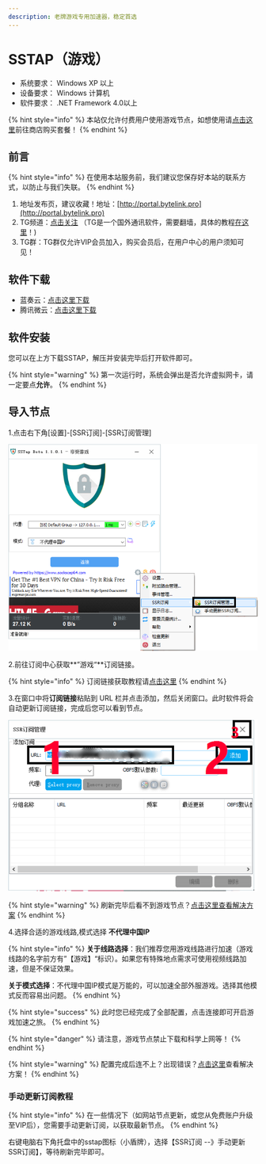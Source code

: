 ```yaml
---
description: 老牌游戏专用加速器，稳定首选
---
```


# SSTAP（游戏）

* 系统要求： Windows XP 以上
* 设备要求： Windows 计算机
* 软件要求： .NET Framework 4.0以上

{% hint style="info" %}
本站仅允许付费用户使用游戏节点，如想使用请[点击这里](https://bytelink.cloud/user)前往商店购买套餐！
{% endhint %}

## 前言

{% hint style="info" %}
在使用本站服务前，我们建议您保存好本站的联系方式，以防止与我们失联。
{% endhint %}

1. 地址发布页，建议收藏！地址：[http://portal.bytelink.pro](http://portal.bytelink.pro)
2. TG频道：[点击关注](https://t.me/bytelink) （TG是一个国外通讯软件，需要翻墙，具体的教程[在这里](../../advanced/telegram.md)！\)
3. TG群：TG群仅允许VIP会员加入，购买会员后，在用户中心的用户须知可见！

## 软件下载

* 蓝奏云：[点击这里下载](https://www.lanzous.com/i4czbpc)
* 腾讯微云：[点击这里下载](https://share.weiyun.com/5sZtorP)

## 软件安装

您可以在上方下载SSTAP，解压并安装完毕后打开软件即可。

{% hint style="warning" %}
第一次运行时，系统会弹出是否允许虚拟网卡，请一定要点**允许**。
{% endhint %}

## 导入节点

1.点击右下角\[设置\]-\[SSR订阅\]-\[SSR订阅管理\]

![](../../.gitbook/assets/tap1.png)

2.前往订阅中心获取**”游戏“**订阅链接。

{% hint style="info" %}
订阅链接获取教程请[点击这里](../../panel.md#ding-yue-tuo-guan-lian-jie)
{% endhint %}

3.在窗口中将**订阅链接**粘贴到 URL 栏并点击添加，然后关闭窗口。此时软件将会自动更新订阅链接，完成后您可以看到节点。

![](../../.gitbook/assets/tap2.png)

{% hint style="warning" %}
刷新完毕后看不到游戏节点？[点击这里查看解决方案](../../other/faq.md#windows)
{% endhint %}

4.选择合适的游戏线路,模式选择 **不代理中国IP** 

{% hint style="info" %}
**关于线路选择**：我们推荐您用游戏线路进行加速（游戏线路的名字前方有”【游戏】“标识）。如果您有特殊地点需求可使用视频线路加速，但是不保证效果。

**关于模式选择**：不代理中国IP模式是万能的，可以加速全部外服游戏。选择其他模式反而容易出问题。
{% endhint %}

{% hint style="success" %}
此时您已经完成了全部配置，点击连接即可开启游戏加速之旅。
{% endhint %}

{% hint style="danger" %}
请注意，游戏节点禁止下载和科学上网等！
{% endhint %}

{% hint style="warning" %}
 配置完成后连不上？出现错误？[点击这里](../../other/faq.md#windows)查看解决方案！
{% endhint %}

### 手动更新订阅教程

{% hint style="info" %}
在一些情况下（如网站节点更新，或您从免费账户升级至VIP后），您需要手动更新订阅，以获取最新节点。
{% endhint %}

右键电脑右下角托盘中的sstap图标（小盾牌），选择【SSR订阅 --》手动更新SSR订阅】，等待刷新完毕即可。

